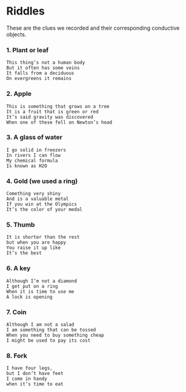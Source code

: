 # Riddles

These are the clues we recorded and their corresponding conductive objects.

### 1. Plant or leaf

	This thing’s not a human body
	But it often has some veins
	It falls from a deciduous
	On evergreens it remains


### 2. Apple

	This is something that grows on a tree
	It is a fruit that is green or red
	It’s said gravity was discovered
	When one of these fell on Newton’s head


### 3. A glass of water

	I go solid in freezers
	In rivers I can flow
	My chemical formula
	Is known as H2O

### 4. Gold (we used a ring)

	Comething very shiny
	And is a valuable metal
	If you win at the Olympics
	It’s the color of your medal


### 5. Thumb 

	It is shorter than the rest 
	but when you are happy 
	You raise it up like
	It’s the best


### 6. A key

	Although I’m not a diamond
	I get put on a ring
	When it is time to use me
	A lock is opening


### 7. Coin

	Although I am not a salad
	I am something that can be tossed
	When you need to buy something cheap
	I might be used to pay its cost


### 8. Fork

	I have four legs,
	but I don’t have feet
	I come in handy 
	when it’s time to eat

